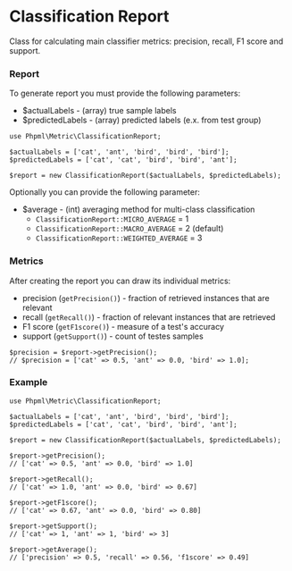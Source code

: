 # Classification Report

Class for calculating main classifier metrics: precision, recall, F1 score and support.

### Report

To generate report you must provide the following parameters:

* $actualLabels - (array) true sample labels
* $predictedLabels - (array) predicted labels (e.x. from test group)

```
use Phpml\Metric\ClassificationReport;

$actualLabels = ['cat', 'ant', 'bird', 'bird', 'bird'];
$predictedLabels = ['cat', 'cat', 'bird', 'bird', 'ant'];

$report = new ClassificationReport($actualLabels, $predictedLabels);
```

Optionally you can provide the following parameter:

* $average - (int) averaging method for multi-class classification
    * `ClassificationReport::MICRO_AVERAGE` = 1
    * `ClassificationReport::MACRO_AVERAGE` = 2 (default)
    * `ClassificationReport::WEIGHTED_AVERAGE` = 3

### Metrics

After creating the report you can draw its individual metrics:

* precision (`getPrecision()`) - fraction of retrieved instances that are relevant
* recall (`getRecall()`) - fraction of relevant instances that are retrieved
* F1 score (`getF1score()`) - measure of a test's accuracy
* support (`getSupport()`) - count of testes samples

```
$precision = $report->getPrecision();
// $precision = ['cat' => 0.5, 'ant' => 0.0, 'bird' => 1.0];
```

### Example

```
use Phpml\Metric\ClassificationReport;

$actualLabels = ['cat', 'ant', 'bird', 'bird', 'bird'];
$predictedLabels = ['cat', 'cat', 'bird', 'bird', 'ant'];

$report = new ClassificationReport($actualLabels, $predictedLabels);

$report->getPrecision();
// ['cat' => 0.5, 'ant' => 0.0, 'bird' => 1.0]

$report->getRecall();
// ['cat' => 1.0, 'ant' => 0.0, 'bird' => 0.67]

$report->getF1score();
// ['cat' => 0.67, 'ant' => 0.0, 'bird' => 0.80]

$report->getSupport();
// ['cat' => 1, 'ant' => 1, 'bird' => 3]

$report->getAverage();
// ['precision' => 0.5, 'recall' => 0.56, 'f1score' => 0.49]
```
